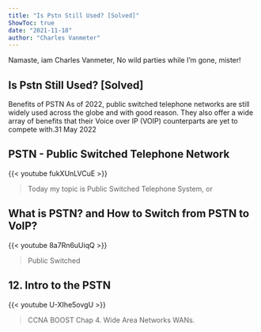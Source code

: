 ```yaml
---
title: "Is Pstn Still Used? [Solved]"
ShowToc: true 
date: "2021-11-18"
author: "Charles Vanmeter" 
---
```


Namaste, iam Charles Vanmeter, No wild parties while I’m gone, mister!
## Is Pstn Still Used? [Solved]
Benefits of PSTN As of 2022, public switched telephone networks are still widely used across the globe and with good reason. They also offer a wide array of benefits that their Voice over IP (VOIP) counterparts are yet to compete with.31 May 2022

## PSTN - Public Switched Telephone Network
{{< youtube fukXUnLVCuE >}}
>Today my topic is Public Switched Telephone System, or 

## What is PSTN? and How to Switch from PSTN to VoIP?
{{< youtube 8a7Rn6uUiqQ >}}
>Public Switched 

## 12. Intro to the PSTN
{{< youtube U-XIhe5ovgU >}}
>CCNA BOOST Chap 4. Wide Area Networks WANs.

